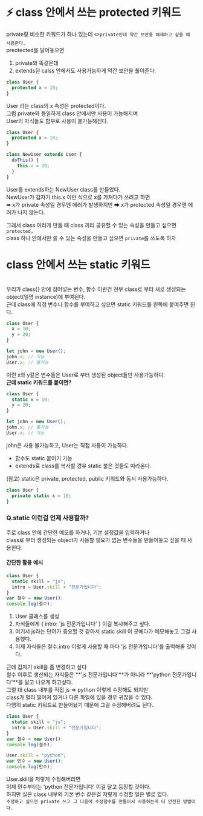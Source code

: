 # ⚡️ class 안에서 쓰는 protected 키워드

private랑 비슷한 키워드가 하나 있는데 ✏️`private인데 약간 보안을 해제하고 싶을 때 사용한다.`</br>
preotected를 달아놓으면</br>

1. private와 똑같은데
2. extends된 calss 안에서도 사용가능하게 약간 보안을 풀어준다.

```ts
class User {
  protected x = 10;
}
```

User 라는 class의 x 속성은 protected이다.</br>
그럼 private와 동일하게 class 안에서만 사용이 가능해지며</br>
User의 자식들도 함부로 사용이 불가능해진다.</br>

```ts
class User {
  protected x = 10;
}

class NewUser extends User {
  doThis() {
    this.x = 20;
  }
}
```

User를 extends하는 NewUser class를 만들었다.</br>
NewUser가 갑자기 this.x 이런 식으로 x를 가져다가 쓰려고 하면</br>
➡ x가 private 속성일 경우엔 에러가 발생하지만
➡ x가 protected 속성일 경우엔 에러가 나지 않는다.

그래서 class 여러개 만들 때 class 끼리 공유할 수 있는 속성을 만들고 싶으면 `protected,`</br>
class 하나 안에서만 쓸 수 있는 속성을 만들고 싶으면 `private`를 쓰도록 하자</br>

# class 안에서 쓰는 static 키워드

</br>
우리가 class{} 안에 집어넣는 변수, 함수 이런건 전부 class로 부터 새로 생성되는 object(일명 instance)에 부여된다.</br>
근데 class에 직접 변수나 함수를 부여하고 싶으면 static 키워드를 왼쪽에 붙여주면 된다.</br>

```ts
class User {
  x = 10;
  y = 20;
}

let john = new User();
john.x; // 가능
User.x; // 불가능
```

이런 x와 y같은 변수들은 User로 부터 생성된 object들만 사용가능하다.</br>
**근데 static 키워드를 붙이면?**</br>

```ts
class User {
  static x = 10;
  y = 20;
}

let john = new User();
john.x; // 불가능
User.x; // 가능
```

john은 사용 불가능하고, User는 직접 사용이 가능하다.</br>

- 함수도 static 붙이기 가능
- extends로 class를 복사할 경우 static 붙은 것들도 따라온다.

(참고) static은 private, protected, public 키워드와 동시 사용가능하다.

```ts
class User {
  private static x = 10;
}
```

### Q.static 이런걸 언제 사용할까?

주로 class 안에 간단한 메모를 하거나, 기본 설정값을 입력하거나</br>
class로 부터 생성되는 object가 사용할 필요가 없는 변수들을 만들어놓고 싶을 때 사용한다.</br>

#### 간단한 활용 예시

```ts
class User {
  static skill = "js";
  intro = User.skill + "전문가입니다";
}
var 철수 = new User();
console.log(철수);
```

1. User 클래스를 생성
2. 자식들에게 { intro: 'js 전문가입니다' } 이걸 복사해주고 싶다.
3. 여기서 js라는 단어가 중요할 것 같아서 static skill 이 곳에다가 메모해놓고 그걸 사용했다.
4. 이제 자식들은 철수.intro 이렇게 사용할 때 마다 'js 전문가입니다'를 출력해줄 것이다.

근데 갑자기 skill을 좀 변경하고 싶다</br>
철수 이후로 생산되는 자식들은 **'js 전문가입니다'**가 아니라 **'python 전문가입니다'**를 달고 나오게 하고싶다.</br>
그럴 대 class 내부를 직접 js => python 이렇게 수정해도 되지만</br>
class가 멀리 떨어져 있거나 다른 파일에 있을 경우 귀찮을 수 있다.</br>
다행히 static 키워드로 만들어놨기 때문에 그걸 수정해버려도 된다.</br>

```ts
class User {
  static skill = "js";
  intro = User.skill + "전문가입니다";
}
var 철수 = new User();
console.log(철수);

User.skill = "python";
var 민수 = new User();
console.log(민수);
```

User.skill을 저렇게 수정해버리면</br>
이제 민수부터는 'python 전문가입니다' 이걸 달고 등장할 것이다.</br>
하지만 실은 class 내부의 기본 변수 같은걸 저렇게 수정할 일은 별로 없다.</br>
`수정하고 싶으면 private 쓰고 그 다음에 수정함수를 만들어서 사용하는게 더 안전한 방법이다.`

